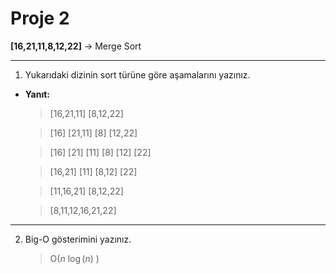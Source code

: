 #  Proje 2

**[16,21,11,8,12,22]** -> Merge Sort
***
1. Yukarıdaki dizinin sort türüne göre aşamalarını yazınız.

- **Yanıt:** 

    >[16,21,11] [8,12,22]
    
    >[16] [21,11] [8] [12,22]
    
    >[16] [21] [11] [8] [12] [22]

    >[16,21] [11] [8,12] [22]

    >[11,16,21] [8,12,22]

    >[8,11,12,16,21,22]
    
***
2. Big-O gösterimini yazınız.

    > O(*n* $\log(n)$ )
